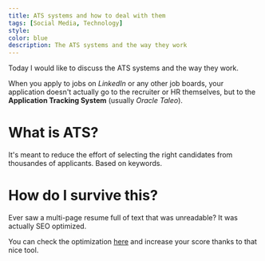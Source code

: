 ```yaml
---
title: ATS systems and how to deal with them
tags: [Social Media, Technology]
style: 
color: blue
description: The ATS systems and the way they work
---
```


Today I would like to discuss the ATS systems and the way they work.

When you apply to jobs on *LinkedIn* or any other job boards, your application doesn't actually go to the recruiter or HR themselves, but to the **Application Tracking System** (usually *Oracle Taleo*).

# What is ATS?

It's meant to reduce the effort of selecting the right candidates from thousandes of applicants. Based on keywords.

# How do I survive this?

Ever saw a multi-page resume full of text that was unreadable? It was actually SEO optimized.

You can check the optimization [here](https://www.jobscan.co/blog/resume-examples-keywords-for-software-engineers/) and increase your score thanks to that nice tool.

